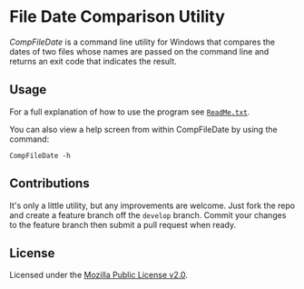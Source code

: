 File Date Comparison Utility
============================

_CompFileDate_ is a command line utility for Windows that compares the dates of two files whose names are passed on the command line and returns an exit code that indicates the result.

Usage
-----

For a full explanation of how to use the program see [`ReadMe.txt`](Docs/ReadMe.txt).

You can also view a help screen from within CompFileDate by using the command:

    CompFileDate -h

Contributions
-------------

It's only a little utility, but any improvements are welcome. Just fork the repo and create a feature branch off the `develop` branch. Commit your changes to the feature branch then submit a pull request when ready.

License
-------

Licensed under the [Mozilla Public License v2.0](http://www.mozilla.org/MPL/2.0/).
